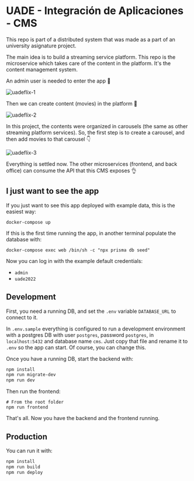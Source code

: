 # UADE - Integración de Aplicaciones - CMS

This repo is part of a distributed system that was made as a part of an university asignature project.

The main idea is to build a streaming service platform. This repo is the microservice which takes care of the content in the platform. It's the content management system.

An admin user is needed to enter the app 🪪

![uadeflix-1](https://user-images.githubusercontent.com/11776905/201707921-0fd78eef-1582-4d33-89a3-ec09f7735cc8.gif)

Then we can create content (movies) in the platform 🎥

![uadeflix-2](https://user-images.githubusercontent.com/11776905/199602621-36b2084e-ccd4-46a8-9448-460d2f4aad71.gif)

In this project, the contents were organized in carousels (the same as other streaming platform services). So, the first step is to create a carousel, and then add movies to that carousel 👇

![uadeflix-3](https://user-images.githubusercontent.com/11776905/201707939-3cd51fa3-1c1a-4e8f-aa6a-da404774ecf4.gif)

Everything is settled now. The other microservices (frontend, and back office) can consume the API that this CMS exposes 👌

## I just want to see the app

If you just want to see this app deployed with example data, this is the easiest way:

```
docker-compose up
```

If this is the first time running the app, in another terminal populate the database with:
```
docker-compose exec web /bin/sh -c "npx prisma db seed"
```

Now you can log in with the example default credentials:

* `admin`
* `uade2022`
## Development

First, you need a running DB, and set the `.env` variable `DATABASE_URL` to connect to it.

In `.env.sample` everything is configured to run a development environment with a postgres DB with
user `postgres`, password `postgres`, in `localhost:5432` and database name `cms`. Just copy that file and rename it to `.env` so the app can start. Of course, you can change this.

Once you have a running DB, start the backend with:

```sh
npm install
npm run migrate-dev
npm run dev
```

Then run the frontend:

```
# From the root folder
npm run frontend
```

That's all. Now you have the backend and the frontend running.
## Production

You can run it with:

```sh
npm install
npm run build
npm run deploy
```
